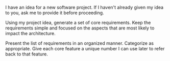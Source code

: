 I have an idea for a new software project. If I haven't already given my idea to you, ask me to provide it before proceeding.

Using my project idea, generate a set of core requirements. Keep the requirements simple and focused on the aspects that are most likely to impact the architecture.

Present the list of requirements in an organized manner. Categorize as appropriate. Give each core feature a unique number I can use later to refer back to that feature.


